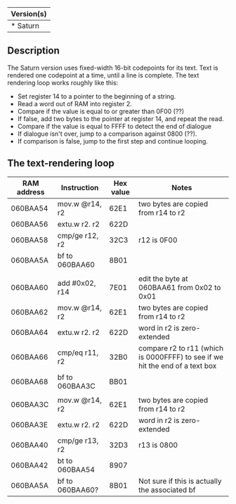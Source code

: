 | Version(s) |
| ---------- |
| * Saturn |

## Description

The Saturn version uses fixed-width 16-bit codepoints for its text. Text is rendered one codepoint at a time, until a line is complete. The text rendering loop works roughly like this:

* Set register 14 to a pointer to the beginning of a string.
* Read a word out of RAM into register 2.
* Compare if the value is equal to or greater than 0F00 (??)
* If false, add two bytes to the pointer at register 14, and repeat the read.
* Compare if the value is equal to FFFF to detect the end of dialogue
* If dialogue isn't over, jump to a comparison against 0800 (??).
* If comparison is false, jump to the first step and continue looping.

## The text-rendering loop

| RAM address | Instruction | Hex value | Notes |
| -------- | -------------- | ---- | ------------------------------------|
| 060BAA54 | mov.w @r14, r2 | 62E1 | two bytes are copied from r14 to r2 |
| 060BAA56 | extu.w r2. r2 | 622D | |
| 060BAA58 | cmp/ge r12, r2 | 32C3 | r12 is 0F00 |
| 060BAA5A | bf to 060BAA60 | 8B01 | |
| | | |
| 060BAA60 | add #0x02, r14 | 7E01 | edit the byte at 060BAA61 from 0x02 to 0x01 |
| 060BAA62 | mov.w @r14, r2 | 62E1 | two bytes are copied from r14 to r2 |
| 060BAA64 | extu.w r2. r2 | 622D | word in r2 is zero-extended |
| 060BAA66 | cmp/eq r11, r2 | 32B0 | compare r2 to r11 (which is 0000FFFF) to see if we hit the end of a text box |
| 060BAA68 | bf to 060BAA3C | BB01 | |
| | | |
| 060BAA3C | mov.w @r14, r2 | 62E1 | two bytes are copied from r14 to r2 |
| 060BAA3E | extu.w r2. r2 | 622D | word in r2 is zero-extended |
| 060BAA40 | cmp/ge r13, r2 | 32D3 | r13 is 0800 |
| 060BAA42 | bt to 060BAA54 | 8907 | |
| 060BAA5A | bf to 060BAA60?| 8B01 | Not sure if this is actually the associated bf |
